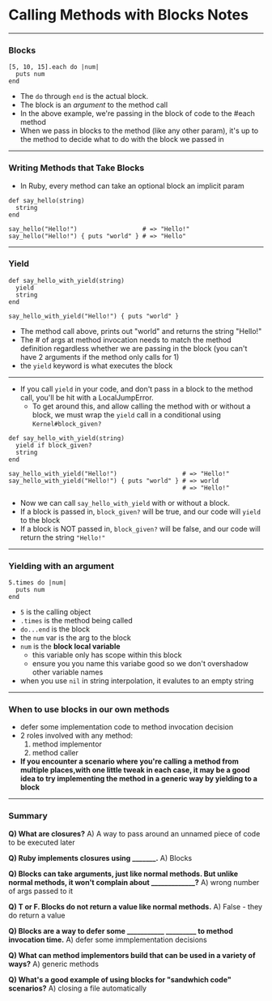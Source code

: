 # Calling Methods with Blocks Notes

***

### Blocks

```
[5, 10, 15].each do |num|
  puts num
end
```

- The `do` through `end` is the actual block.
- The block is an _argument_ to the method call
- In the above example, we're passing in the block of code to the #each method
- When we pass in blocks to the method (like any other param), it's up to the method to decide what to do with the block we passed in

***

### Writing Methods that Take Blocks

- In Ruby, every method can take an optional block an implicit param

```
def say_hello(string)
  string
end

say_hello("Hello!")                  # => "Hello!"
say_hello("Hello!") { puts "world" } # => "Hello"
```
***

### Yield

```
def say_hello_with_yield(string)
  yield
  string
end

say_hello_with_yield("Hello!") { puts "world" }
```

- The method call above, prints out "world" and returns the string "Hello!"
- The # of args at method invocation needs to match the method definition regardless whether we are passing in the block (you can't have 2 arguments if the method only calls for 1)
- the `yield` keyword is what executes the block

***

- If you call `yield` in your code, and don't pass in a block to the method call, you'll be hit with a LocalJumpError.
  - To get around this, and allow calling the method with or without a block, we must wrap the `yield` call in a conditional using `Kernel#block_given?`

```
def say_hello_with_yield(string)
  yield if block_given?
  string
end

say_hello_with_yield("Hello!")                  # => "Hello!"
say_hello_with_yield("Hello!") { puts "world" } # => world
                                                # => "Hello!"
```

- Now we can call `say_hello_with_yield` with or without a block.
- If a block is passed in, `block_given?` will be true, and our code will `yield` to the block
- If a block is NOT passed in, `block_given?` will be false, and our code will return the string `"Hello!"`

***

### Yielding with an argument

```
5.times do |num|
  puts num
end
```

- `5` is the calling object
- `.times` is the method being called
- `do...end` is the block
- the `num` var is the arg to the block
- `num` is the **block local variable**
  - this variable only has scope within this block
  - ensure you you name this variabe good so we don't overshadow
    other variable names
- when you use `nil` in string interpolation, it evalutes to an empty string

***

### When to use blocks in our own methods

- defer some implementation code to method invocation decision
- 2 roles involved with any method:
  1) method implementor
  2) method caller
- **If you encounter a scenario where you're calling a method from multiple places,with one little tweak in each case, it may be a good idea to try implementing the method in a generic way by yielding to a block**

***

### Summary

**Q) What are closures?**
  A) A way to pass around an unnamed piece of code to be executed later

**Q) Ruby implements closures using _______.**
  A) Blocks

**Q) Blocks can take arguments, just like normal methods. But unlike normal methods,
     it won't complain about _____________?**
  A) wrong number of args passed to it

**Q) T or F. Blocks do not return a value like normal methods.**
  A) False - they do return a value

**Q) Blocks are a way to defer some ___________ _________ to method invocation time.**
  A) defer some immplementation decisions

**Q) What can method implementors build that can be used in a variety of ways?**
  A) generic methods

**Q) What's a good example of using blocks for "sandwhich code" scenarios?**
  A) closing a file automatically
